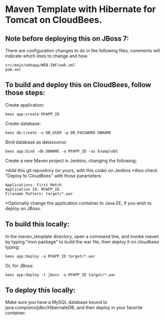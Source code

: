 # Maven Template with Hibernate for Tomcat on CloudBees.

## Note before deploying this on JBoss 7:

There are configuration changes to do in the following files, comments will indicate which lines to change and how.

    src/main/webapp/WEB-INF/web.xml
    pom.xml

## To build and deploy this on CloudBees, follow those steps:

Create application:

    bees app:create MYAPP_ID

Create database:

    bees db:create -u DB_USER -p DB_PASSWORD DBNAME

Bind database as datasource:

    bees app:bind -db DBNAME -a MYAPP_ID -as ExampleDS

Create a new Maven project in Jenkins, changing the following:

*Add this git repository (or yours, with this code) on Jenkins
*Also check "Deploy to CloudBees" with those parameters:

    Applications: First Match
    Application Id: MYAPP_ID
    Filename Pattern: target/*.war


*Optionally change the application container to Java EE, if you wish to deploy on JBoss. 

## To build this locally:

In the maven_template directory, open a command line, and invoke maven by typing "mvn package" to build the war file, then deploy it on cloudbees typing:

    bees app:deploy -a MYAPP_ID target/*.war

Or, for JBoss:

    bees app:deploy -t jboss -a MYAPP_ID target/*.war

## To deploy this locally:

Make sure you have a MySQL database bound to java:comp/env/jdbc/HibernateDB, and then deploy in your favorite container.
